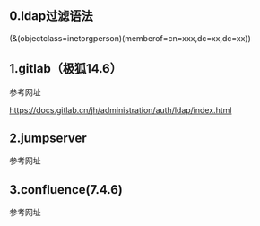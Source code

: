 ## 0.ldap过滤语法

(&(objectclass=inetorgperson)(memberof=cn=xxx,dc=xx,dc=xx))

## 1.gitlab（极狐14.6）

参考网址

https://docs.gitlab.cn/jh/administration/auth/ldap/index.html

## 2.jumpserver

参考网址



## 3.confluence(7.4.6)

参考网址